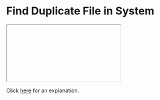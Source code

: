 # Find Duplicate File in System 

<iframe></iframe>

Click [here](Explanation.md) for an explanation.

